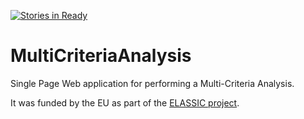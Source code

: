 [![Stories in Ready](https://badge.waffle.io/tnocs/multicriteriaanalysis.png?label=ready&title=Ready)](http://waffle.io/tnocs/multicriteriaanalysis)

# MultiCriteriaAnalysis
Single Page Web application for performing a Multi-Criteria Analysis. 

It was funded by the EU as part of the [ELASSIC project](http://www.elasstic.eu/).


